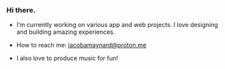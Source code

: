 ### Hi there.

- I’m currently working on various app and web projects. I love designing and building amazing experiences.
- How to reach me: jacobamaynard@proton.me

- I also love to produce music for fun!

